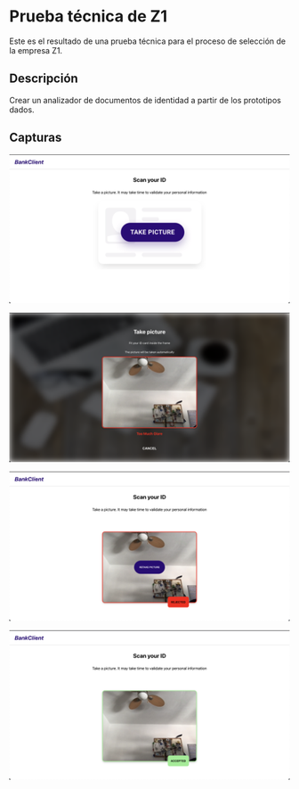 # Prueba técnica de Z1

Este es el resultado de una prueba técnica para el proceso de selección de la empresa Z1.

## Descripción

Crear un analizador de documentos de identidad a partir de los prototipos dados.

## Capturas

![Home](./screenshots/Home.png)

![Scan](./screenshots/Scan.png)

![Rejected](./screenshots/Rejected.png)

![Accepted](./screenshots/Accepted.png)
